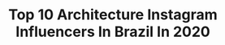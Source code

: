 ---
title: Top 10 Architecture Instagram Influencers In Brazil In 2020
description: Identify the most popular Instagram accounts on inBeat.
platform: Instagram
profiles:
  - username: "romullo.castro"
    fullname: >-
      Rômullo Castro™
    location: "Brazil"
    followers: 23859
    engagement: 540
    commentsToLikes: 0.116450
    avatar: "https://scontent-hkt1-1.cdninstagram.com/v/t51.2885-19/s320x320/90955075_836257746886543_7059345815508090880_n.jpg?_nc_ht=scontent-hkt1-1.cdninstagram.com&_nc_ohc=1z-1itII1SEAX9V8kpN&oh=78df943258e3b301e0ce7d42b4be11db&oe=5EA62FC3"
    verified: false
    hashtags: ""
  - username: "isadoramonteirom"
    fullname: >-
      Isadora Machado
    location: "Brazil"
    followers: 2341
    engagement: 1535
    commentsToLikes: 0.056191
    avatar: "https://scontent-lhr8-1.cdninstagram.com/v/t51.2885-19/s320x320/70022404_949774685377029_9036379241075179520_n.jpg?_nc_ht=scontent-lhr8-1.cdninstagram.com&_nc_ohc=URvkq5vnpA4AX-sKRjy&oh=441bc94df94aec93fb2f5f5247587e4c&oe=5EB9E72B"
    verified: false
    hashtags: ""
  - username: "mfernandaa"
    fullname: >-
      Maria Fernanda Linhares
    location: "Brazil"
    followers: 61746
    engagement: 444
    commentsToLikes: 0.007579
    avatar: "https://scontent-ams4-1.cdninstagram.com/v/t51.2885-19/s320x320/75403235_2243147699322369_362166318301970432_n.jpg?_nc_ht=scontent-ams4-1.cdninstagram.com&_nc_ohc=RiaKH0n6DCEAX8noRm9&oh=7d2cbeb393a4402ff91442cdc5ad9852&oe=5EB7AC11"
    verified: false
    hashtags: "#tbt, #beach, #coletivoquemdisse, #makeup"
  - username: "renan_souto"
    fullname: >-
      R E N A N    S O U T O
    location: "Brazil"
    followers: 26171
    engagement: 220
    commentsToLikes: 0.020358
    avatar: "https://scontent-ams4-1.cdninstagram.com/v/t51.2885-19/s320x320/91157206_635017504010917_7553409342519640064_n.jpg?_nc_ht=scontent-ams4-1.cdninstagram.com&_nc_ohc=OL6u-W5XTOcAX9pWjdp&oh=c68051b732bc33c33ef27d56ab22f1b8&oe=5EBA614E"
    verified: false
    hashtags: "#gratid, #quarentena, #festver, #tbt"
  - username: "jehbola"
    fullname: >-
      jéssica linhares
    location: "Brazil"
    followers: 6581
    engagement: 1239
    commentsToLikes: 0.016300
    avatar: "https://scontent-sjc3-1.cdninstagram.com/v/t51.2885-19/10724595_733927170014515_1383410784_a.jpg?_nc_ht=scontent-sjc3-1.cdninstagram.com&_nc_ohc=9JkgbIs9UnwAX8kfvAE&oh=1424e196b9cc13101e27fc9032ae329d&oe=5EA27254"
    verified: false
    hashtags: "#timebrasil, #karate, #good, #goodvibes"
  - username: "wederson.machado"
    fullname: >-
      Wederson 🏠🌎🇧🇷Brasil
    location: "Brazil"
    followers: 12587
    engagement: 1643
    commentsToLikes: 0.172749
    avatar: "https://scontent-amt2-1.cdninstagram.com/v/t51.2885-19/s320x320/12798136_238611279812005_844578885_a.jpg?_nc_ht=scontent-amt2-1.cdninstagram.com&_nc_ohc=2y2pat2iLgQAX-2f_wa&oh=2eb3d03547eddf0b59760c387e65fdc9&oe=5EBA6366"
    verified: false
    hashtags: "#follow4follow, #great, #portugalagramas, #bnwlas"
  - username: "alerodriguescom"
    fullname: >-
      Ale Rodrigues
    location: "Brazil"
    followers: 9309
    engagement: 810
    commentsToLikes: 0.058083
    avatar: "https://scontent-ams4-1.cdninstagram.com/v/t51.2885-19/s320x320/82546242_621729338372172_573496103882719232_n.jpg?_nc_ht=scontent-ams4-1.cdninstagram.com&_nc_ohc=9IdDj5qUno0AX-cmqyA&oh=ef8981914c0a33f8be55d3f1a99b9d49&oe=5EE5B19C"
    verified: false
    hashtags: "#littlestopper, #fotografiadongaexposicao, #canon6d, #sentimentos"
  - username: "ipohboygoesplaces"
    fullname: >-
      Ken  |  Singapore 🇸🇬
    location: "Brazil"
    followers: 23456
    engagement: 294
    commentsToLikes: 0.118158
    avatar: "https://scontent-lhr8-1.cdninstagram.com/v/t51.2885-19/s320x320/69474064_382029412711965_4418637932940754944_n.jpg?_nc_ht=scontent-lhr8-1.cdninstagram.com&_nc_ohc=lHb-I3D-0QwAX9zBWOJ&oh=7f932e9bd6eed9007325f89241708b74&oe=5EBA400D"
    verified: false
    hashtags: "#ffa"
  - username: "hmcavalcanti"
    fullname: >-
      hmcavalcanti 🇧🇷
    location: "Brazil"
    followers: 9050
    engagement: 846
    commentsToLikes: 0.020456
    avatar: "https://scontent-amt2-1.cdninstagram.com/v/t51.2885-19/s320x320/67107381_458631018249201_3948109589760704512_n.jpg?_nc_ht=scontent-amt2-1.cdninstagram.com&_nc_ohc=HetidZ-bmRMAX9vWS8b&oh=e973cc1fcdb580a3128d88061b084a75&oe=5EBB9C3F"
    verified: false
    hashtags: "#keywestflorida"
  - username: "isayweinfeld"
    fullname: >-
      isayweinfeld
    location: "Brazil"
    followers: 87729
    engagement: 173
    commentsToLikes: 0.019251
    avatar: "https://scontent-ams4-1.cdninstagram.com/v/t51.2885-19/s320x320/39397347_668540486865423_3412873222054477824_n.jpg?_nc_ht=scontent-ams4-1.cdninstagram.com&_nc_ohc=Jh46-EhelykAX9GiaiH&oh=d2eedba5b6f3aa5b17318babc07c6da0&oe=5EBA4E40"
    verified: false
    hashtags: ""
---